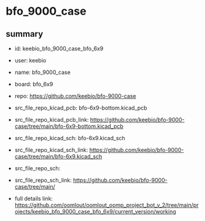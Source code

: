 # bfo_9000_case
 
## summary 
* id: keebio_bfo_9000_case_bfo_6x9
* user: keebio
* name: bfo_9000_case
* board: bfo_6x9
* repo: https://github.com/keebio/bfo-9000-case
* src_file_repo_kicad_pcb: bfo-6x9-bottom.kicad_pcb
* src_file_repo_kicad_pcb_link: https://github.com/keebio/bfo-9000-case/tree/main/bfo-6x9-bottom.kicad_pcb
* src_file_repo_kicad_sch: bfo-6x9.kicad_sch
* src_file_repo_kicad_sch_link: https://github.com/keebio/bfo-9000-case/tree/main/bfo-6x9.kicad_sch

* src_file_repo_sch: 
* src_file_repo_sch_link: https://github.com/keebio/bfo-9000-case/tree/main/
* full details link: https://github.com/oomlout/oomlout_oomp_project_bot_v_2/tree/main/projects/keebio_bfo_9000_case_bfo_6x9/current_version/working  







